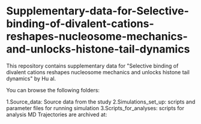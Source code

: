 # Supplementary-data-for-Selective-binding-of-divalent-cations-reshapes-nucleosome-mechanics-and-unlocks-histone-tail-dynamics
This repository contains supplementary data for "Selective binding of divalent cations reshapes nucleosome mechanics and unlocks histone tail dynamics" by Hu al.

You can browse the following folders:

1.Source_data: Source data from the study
2.Simulations_set_up: scripts and parameter files for running simulation
3.Scripts_for_analyses: scripts for analysis
MD Trajectories are archived at: 
